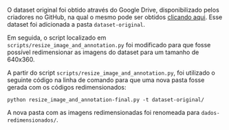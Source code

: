 O dataset original foi obtido através do Google Drive, disponibilizado pelos criadores no GitHub, na qual o mesmo pode ser obtidos [clicando aqui](https://drive.google.com/uc?export=download&confirm=no_antivirus&id=1Yz59yXCiPKS0_X4K3x9mW22NLnxjvrr0). Esse dataset foi adicionada a pasta ```dataset-original```. 

Em seguida, o script localizado em ```scripts/resize_image_and_annotation.py``` foi modificado para que fosse possível redimensionar as imagens do dataset para um tamanho de 640x360.   

A partir do script ```scripts/resize_image_and_annotation.py```, foi utilizado o seguinte código na linha de comando para que uma nova pasta fosse gerada com os códigos redimensionados:

```
python resize_image_and_annotation-final.py -t dataset-original/
```

A nova pasta com as imagens redimensionadas foi renomeada para ```dados-redimensionados/```.
